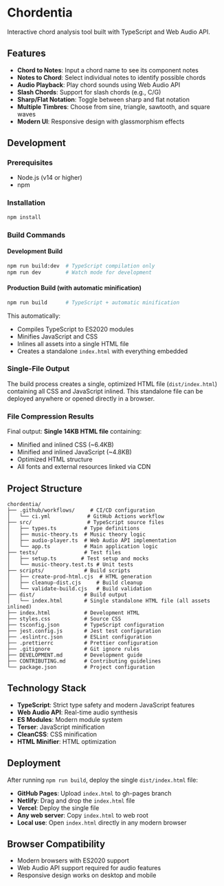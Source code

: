 # Chordentia

Interactive chord analysis tool built with TypeScript and Web Audio API.

## Features

- **Chord to Notes**: Input a chord name to see its component notes
- **Notes to Chord**: Select individual notes to identify possible chords
- **Audio Playback**: Play chord sounds using Web Audio API
- **Slash Chords**: Support for slash chords (e.g., C/G)
- **Sharp/Flat Notation**: Toggle between sharp and flat notation
- **Multiple Timbres**: Choose from sine, triangle, sawtooth, and square waves
- **Modern UI**: Responsive design with glassmorphism effects

## Development

### Prerequisites

- Node.js (v14 or higher)
- npm

### Installation

```bash
npm install
```

### Build Commands

#### Development Build
```bash
npm run build:dev  # TypeScript compilation only
npm run dev        # Watch mode for development
```

#### Production Build (with automatic minification)
```bash
npm run build      # TypeScript + automatic minification
```

This automatically:
- Compiles TypeScript to ES2020 modules
- Minifies JavaScript and CSS
- Inlines all assets into a single HTML file
- Creates a standalone `index.html` with everything embedded

### Single-File Output

The build process creates a single, optimized HTML file (`dist/index.html`) containing all CSS and JavaScript inlined. This standalone file can be deployed anywhere or opened directly in a browser.

### File Compression Results

Final output: **Single 14KB HTML file** containing:
- Minified and inlined CSS (~6.4KB)
- Minified and inlined JavaScript (~4.8KB)  
- Optimized HTML structure
- All fonts and external resources linked via CDN

## Project Structure

```
chordentia/
├── .github/workflows/     # CI/CD configuration
│   └── ci.yml            # GitHub Actions workflow
├── src/                  # TypeScript source files
│   ├── types.ts         # Type definitions
│   ├── music-theory.ts  # Music theory logic
│   ├── audio-player.ts  # Web Audio API implementation
│   └── app.ts           # Main application logic
├── tests/               # Test files
│   ├── setup.ts        # Test setup and mocks
│   └── music-theory.test.ts # Unit tests
├── scripts/             # Build scripts
│   ├── create-prod-html.cjs  # HTML generation
│   ├── cleanup-dist.cjs     # Build cleanup
│   └── validate-build.cjs   # Build validation
├── dist/                # Build output
│   └── index.html       # Single standalone HTML file (all assets inlined)
├── index.html           # Development HTML
├── styles.css           # Source CSS
├── tsconfig.json        # TypeScript configuration
├── jest.config.js       # Jest test configuration
├── .eslintrc.json       # ESLint configuration
├── .prettierrc          # Prettier configuration
├── .gitignore           # Git ignore rules
├── DEVELOPMENT.md       # Development guide
├── CONTRIBUTING.md      # Contributing guidelines
└── package.json         # Project configuration
```

## Technology Stack

- **TypeScript**: Strict type safety and modern JavaScript features
- **Web Audio API**: Real-time audio synthesis
- **ES Modules**: Modern module system
- **Terser**: JavaScript minification
- **CleanCSS**: CSS minification
- **HTML Minifier**: HTML optimization

## Deployment

After running `npm run build`, deploy the single `dist/index.html` file:

- **GitHub Pages**: Upload `index.html` to gh-pages branch
- **Netlify**: Drag and drop the `index.html` file
- **Vercel**: Deploy the single file
- **Any web server**: Copy `index.html` to web root
- **Local use**: Open `index.html` directly in any modern browser

## Browser Compatibility

- Modern browsers with ES2020 support
- Web Audio API support required for audio features
- Responsive design works on desktop and mobile
